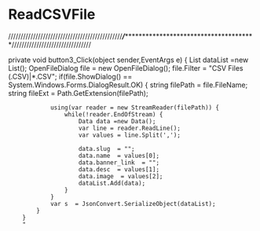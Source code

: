 # ReadCSVFile
//////////////////////////////////////////////***/*****************************************////////////////////////////////


private void button3_Click(object sender,EventArgs e)
		{
			List<Data> dataList =new List<Data>();
			OpenFileDialog file = new OpenFileDialog();
			file.Filter = "CSV Files (.CSV)|*.CSV";
			if(file.ShowDialog() == System.Windows.Forms.DialogResult.OK) {
				string filePath = file.FileName;
				string fileExt = Path.GetExtension(filePath);

				using(var reader = new StreamReader(filePath)) {
					while(!reader.EndOfStream) {
						Data data =new Data();
						var line = reader.ReadLine();
						var values = line.Split(',');
						
						data.slug  = "";
						data.name  = values[0];
						data.banner_link  = "";
						data.desc  = values[1];
						data.image  = values[2];
						dataList.Add(data);
					}
				}
				var s  = JsonConvert.SerializeObject(dataList);
			}
		}
		"
